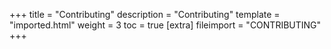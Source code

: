 +++
title = "Contributing"
description = "Contributing"
template = "imported.html"
weight = 3
toc = true
[extra]
fileimport = "CONTRIBUTING"
+++

